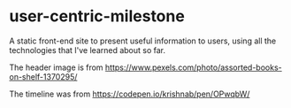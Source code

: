 # user-centric-milestone
A static front-end site to present useful information to users, using all the technologies that I've learned about so far.


The header image is from https://www.pexels.com/photo/assorted-books-on-shelf-1370295/

The timeline was from https://codepen.io/krishnab/pen/OPwqbW/ 

